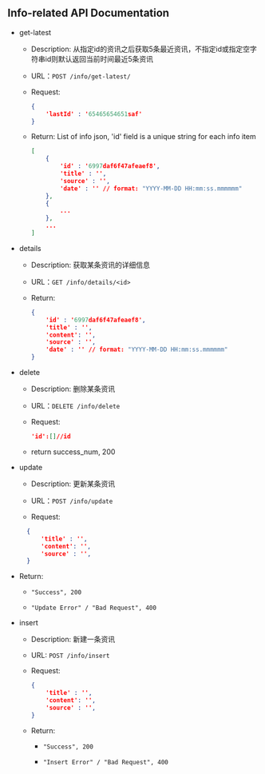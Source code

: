 ## Info-related API Documentation

* get-latest

  * Description:  从指定id的资讯之后获取5条最近资讯，不指定id或指定空字符串id则默认返回当前时间最近5条资讯

  * URL：`POST /info/get-latest/`

  * Request: 

    ```json
    {
        'lastId' : '65465654651saf'
    }
    ```

  * Return: List of info json, 'id' field is a unique string for each info item

    ```json
    [
        {
            'id' : '6997daf6f47afeaef8',
            'title' : '',
            'source' : '',
            'date' : '' // format: "YYYY-MM-DD HH:mm:ss.mmmmmm"
        },
        {
            ...
        },
        ...
    ]
    ```

  

* details

  * Description: 获取某条资讯的详细信息

  * URL：`GET /info/details/<id>`

  * Return: 

    ```json
    {
        'id' : '6997daf6f47afeaef8',
        'title' : '',
        'content': '',
        'source' : '',
        'date' : '' // format: "YYYY-MM-DD HH:mm:ss.mmmmmm"
    }
    
    ```

* delete

  * Description: 删除某条资讯

  * URL：`DELETE /info/delete`

  * Request:
     
     ```json
     'id':[]//id
     ```
  * return success_num, 200
     
* update
  * Description: 更新某条资讯

  * URL：`POST /info/update`

  * Request:
  ```json
    {
        'title' : '',
        'content': '',
        'source' : '',
    }
    ```

* Return:

    * `"Success", 200`

    * `"Update Error" / "Bad Request", 400`


* insert

  * Description: 新建一条资讯

  * URL: `POST /info/insert`

  * Request:

    ```json
    {
        'title' : '',
        'content': '',
        'source' : '',
    }
    
    ```

  * Return:

    * `"Success", 200`

    * `"Insert Error" / "Bad Request", 400`

